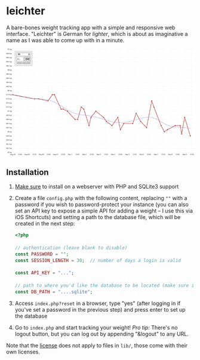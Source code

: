 # leichter

A bare-bones weight tracking app with a simple and responsive web interface. "Leichter" is German for *lighter*, which is about as imaginative a name as I was able to come up with in a minute.

![desktop](screenshot.png)

## Installation
1. [Make sure](http://stackoverflow.com/questions/1066521/php-with-sqlite3-support) to install on a webserver with PHP and SQLite3 support
2. Create a file `config.php` with the following content, replacing `""` with a password if you wish to password-protect your instance (you can also set an API key to expose a simple API for adding a weight – I use this via iOS Shortcuts) and setting a path to the database file, which will be created in the next step:

    ```php
    <?php

    // authentication (leave blank to disable)
    const PASSWORD = "";
    const SESSION_LENGTH = 30;  // number of days a login is valid

    const API_KEY = "...";

    // path to where you'd like the database to be located (make sure it's not publicly accessible)
    const DB_PATH = "....sqlite";
    ```

3. Access `index.php?reset` in a browser, type "yes" (after logging in if you've set a password in the previous step) and press enter to set up the database
4. Go to `index.php` and start tracking your weight! *Pro tip:* There's no logout button, but you can log out by appending "&logout" to any URL.

Note that the [license](https://github.com/doersino/leichter/blob/master/LICENSE) does not apply to files in `lib/`, those come with their own licenses.

